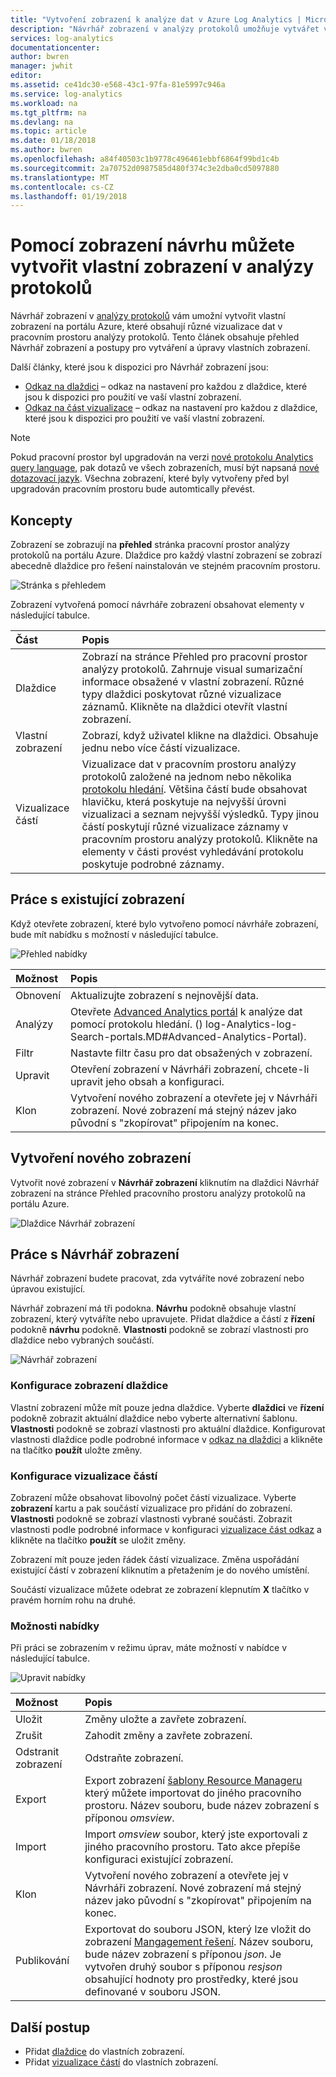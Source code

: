 ```yaml
---
title: "Vytvoření zobrazení k analýze dat v Azure Log Analytics | Microsoft Docs"
description: "Návrhář zobrazení v analýzy protokolů umožňuje vytvářet vlastní zobrazení, které se zobrazí na portálu Azure a obsahovat různé vizualizace dat v pracovním prostoru analýzy protokolů. Tento článek obsahuje přehled Návrhář zobrazení a postupy pro vytváření a úpravy vlastních zobrazení."
services: log-analytics
documentationcenter: 
author: bwren
manager: jwhit
editor: 
ms.assetid: ce41dc30-e568-43c1-97fa-81e5997c946a
ms.service: log-analytics
ms.workload: na
ms.tgt_pltfrm: na
ms.devlang: na
ms.topic: article
ms.date: 01/18/2018
ms.author: bwren
ms.openlocfilehash: a84f40503c1b9778c496461ebbf6864f99bd1c4b
ms.sourcegitcommit: 2a70752d0987585d480f374c3e2dba0cd5097880
ms.translationtype: MT
ms.contentlocale: cs-CZ
ms.lasthandoff: 01/19/2018
---
```

# <a name="use-view-designer-to-create-custom-views-in-log-analytics"></a>Pomocí zobrazení návrhu můžete vytvořit vlastní zobrazení v analýzy protokolů
Návrhář zobrazení v [analýzy protokolů](log-analytics-overview.md) vám umožní vytvořit vlastní zobrazení na portálu Azure, které obsahují různé vizualizace dat v pracovním prostoru analýzy protokolů. Tento článek obsahuje přehled Návrhář zobrazení a postupy pro vytváření a úpravy vlastních zobrazení.

Další články, které jsou k dispozici pro Návrhář zobrazení jsou:

* [Odkaz na dlaždici](log-analytics-view-designer-tiles.md) – odkaz na nastavení pro každou z dlaždice, které jsou k dispozici pro použití ve vaší vlastní zobrazení.
* [Odkaz na část vizualizace](log-analytics-view-designer-parts.md) – odkaz na nastavení pro každou z dlaždice, které jsou k dispozici pro použití ve vaší vlastní zobrazení.

>[!NOTE]
> Pokud pracovní prostor byl upgradován na verzi [nové protokolu Analytics query language](log-analytics-log-search-upgrade.md), pak dotazů ve všech zobrazeních, musí být napsaná [nové dotazovací jazyk](https://go.microsoft.com/fwlink/?linkid=856078).  Všechna zobrazení, které byly vytvořeny před byl upgradován pracovním prostoru bude automtically převést.

## <a name="concepts"></a>Koncepty
Zobrazení se zobrazují na **přehled** stránka pracovní prostor analýzy protokolů na portálu Azure.  Dlaždice pro každý vlastní zobrazení se zobrazí abecedně dlaždice pro řešení nainstalován ve stejném pracovním prostoru.

![Stránka s přehledem](media/log-analytics-view-designer/overview-page.png)

Zobrazení vytvořená pomocí návrháře zobrazení obsahovat elementy v následující tabulce.

| Část | Popis |
|:--- |:--- |
| Dlaždice |Zobrazí na stránce Přehled pro pracovní prostor analýzy protokolů.  Zahrnuje visual sumarizační informace obsažené v vlastní zobrazení.  Různé typy dlaždici poskytovat různé vizualizace záznamů.  Klikněte na dlaždici otevřít vlastní zobrazení. |
| Vlastní zobrazení |Zobrazí, když uživatel klikne na dlaždici.  Obsahuje jednu nebo více částí vizualizace. |
| Vizualizace částí |Vizualizace dat v pracovním prostoru analýzy protokolů založené na jednom nebo několika [protokolu hledání](log-analytics-log-searches.md).  Většina částí bude obsahovat hlavičku, která poskytuje na nejvyšší úrovni vizualizaci a seznam nejvyšší výsledků.  Typy jinou částí poskytují různé vizualizace záznamy v pracovním prostoru analýzy protokolů.  Klikněte na elementy v části provést vyhledávání protokolu poskytuje podrobné záznamy. |


## <a name="work-with-an-existing-view"></a>Práce s existující zobrazení
Když otevřete zobrazení, které bylo vytvořeno pomocí návrháře zobrazení, bude mít nabídku s možností v následující tabulce.

![Přehled nabídky](media/log-analytics-view-designer/overview-menu.png)


| Možnost | Popis |
|:--|:--|
| Obnovení   | Aktualizujte zobrazení s nejnovější data. | 
| Analýzy | Otevřete [Advanced Analytics portál](log-analytics-log-search-portals.md#advanced-analytics-portal) k analýze dat pomocí protokolu hledání. () log-Analytics-log-Search-portals.MD#Advanced-Analytics-Portal). |
| Filtr    | Nastavte filtr času pro dat obsažených v zobrazení. |
| Upravit      | Otevření zobrazení v Návrháři zobrazení, chcete-li upravit jeho obsah a konfiguraci.   |
| Klon     | Vytvoření nového zobrazení a otevřete jej v Návrháři zobrazení.  Nové zobrazení má stejný název jako původní s "zkopírovat" připojením na konec. |


## <a name="create-a-new-view"></a>Vytvoření nového zobrazení
Vytvořit nové zobrazení v **Návrhář zobrazení** kliknutím na dlaždici Návrhář zobrazení na stránce Přehled pracovního prostoru analýzy protokolů na portálu Azure.

![Dlaždice Návrhář zobrazení](media/log-analytics-view-designer/view-designer-tile.png)


## <a name="working-with-view-designer"></a>Práce s Návrhář zobrazení
Návrhář zobrazení budete pracovat, zda vytváříte nové zobrazení nebo úpravou existující.  

Návrhář zobrazení má tři podokna.  **Návrhu** podokně obsahuje vlastní zobrazení, který vytváříte nebo upravujete.  Přidat dlaždice a částí z **řízení** podokně **návrhu** podokně.  **Vlastnosti** podokně se zobrazí vlastnosti pro dlaždice nebo vybraných součástí.

![Návrhář zobrazení](media/log-analytics-view-designer/view-designer-screenshot.png)

### <a name="configure-view-tile"></a>Konfigurace zobrazení dlaždice
Vlastní zobrazení může mít pouze jedna dlaždice.  Vyberte **dlaždici** ve **řízení** podokně zobrazit aktuální dlaždice nebo vyberte alternativní šablonu.  **Vlastnosti** podokně se zobrazí vlastnosti pro aktuální dlaždice.  Konfigurovat vlastnosti dlaždice podle podrobné informace v [odkaz na dlaždici](log-analytics-view-designer-tiles.md) a klikněte na tlačítko **použít** uložte změny.

### <a name="configure-visualization-parts"></a>Konfigurace vizualizace částí
Zobrazení může obsahovat libovolný počet částí vizualizace.  Vyberte **zobrazení** kartu a pak součástí vizualizace pro přidání do zobrazení.  **Vlastnosti** podokně se zobrazí vlastnosti vybrané součásti.  Zobrazit vlastnosti podle podrobné informace v konfiguraci [vizualizace část odkaz](log-analytics-view-designer-parts.md) a klikněte na tlačítko **použít** se uložit změny.

Zobrazení mít pouze jeden řádek částí vizualizace.  Změna uspořádání existující částí v zobrazení kliknutím a přetažením je do nového umístění.

Součástí vizualizace můžete odebrat ze zobrazení klepnutím **X** tlačítko v pravém horním rohu na druhé.


### <a name="menu-options"></a>Možnosti nabídky
Při práci se zobrazením v režimu úprav, máte možností v nabídce v následující tabulce.

![Upravit nabídky](media/log-analytics-view-designer/edit-menu.png)

| Možnost | Popis |
|:--|:--|
| Uložit        | Změny uložte a zavřete zobrazení. |
| Zrušit      | Zahodit změny a zavřete zobrazení. |
| Odstranit zobrazení | Odstraňte zobrazení. |
| Export      | Export zobrazení [šablony Resource Manageru](../azure-resource-manager/resource-group-authoring-templates.md) který můžete importovat do jiného pracovního prostoru.  Název souboru, bude název zobrazení s příponou *omsview*. |
| Import      | Import *omsview* soubor, který jste exportovali z jiného pracovního prostoru.  Tato akce přepíše konfiguraci existující zobrazení. |
| Klon       | Vytvoření nového zobrazení a otevřete jej v Návrháři zobrazení.  Nové zobrazení má stejný název jako původní s "zkopírovat" připojením na konec. |
| Publikování     | Exportovat do souboru JSON, který lze vložit do zobrazení [Mangagement řešení](../operations-management-suite/operations-management-suite-solutions-resources-views.md).  Název souboru, bude název zobrazení s příponou *json*. Je vytvořen druhý soubor s příponou *resjson* obsahující hodnoty pro prostředky, které jsou definované v souboru JSON.

## <a name="next-steps"></a>Další postup
* Přidat [dlaždice](log-analytics-view-designer-tiles.md) do vlastních zobrazení.
* Přidat [vizualizace částí](log-analytics-view-designer-parts.md) do vlastních zobrazení.

